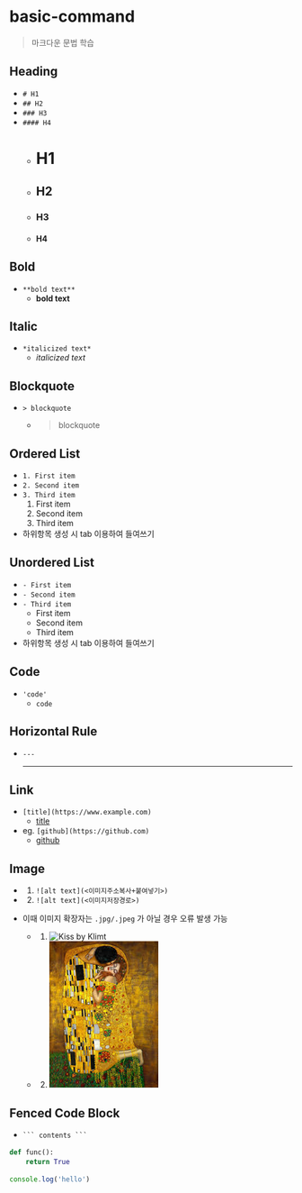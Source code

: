# basic-command
> 마크다운 문법 학습 


## Heading
  - `# H1` 
  - `## H2`
  - `### H3`
  - `#### H4`
    - # H1 
    - ## H2 
    - ### H3
    - #### H4


## Bold
- `**bold text**` 
    - **bold text**


## Italic
- `*italicized text*`
    - *italicized text*


## Blockquote
- `> blockquote`
    - > blockquote


## Ordered List
- `1. First item`
- `2. Second item`
- `3. Third item`
    1. First item
    2. Second item
    3. Third item
- 하위항목 생성 시 tab 이용하여 들여쓰기


## Unordered List
- `- First item`
- `- Second item`
- `- Third item`
    - First item
    - Second item
    - Third item
- 하위항목 생성 시 tab 이용하여 들여쓰기


## Code
- `'code'`
    - `code`


## Horizontal Rule
- `---`
    - ---


## Link
- `[title](https://www.example.com)`
    - [title](https://www.example.com)
- eg. `[github](https://github.com)`
    - [github](https://github.com)


## Image
- 1. `![alt text](<이미지주소복사+붙여넣기>)`
- 2. `![alt text](<이미지저장경로>)`
- 이때 이미지 확장자는 `.jpg/.jpeg` 가 아닐 경우 오류 발생 가능

    - 1. ![Kiss by Klimt](https://encrypted-tbn0.gstatic.com/images?q=tbn:ANd9GcRlj3bCd7LFRKL7Pq723ZAVve9f7ovEHgNmpw&usqp=CAU)  
    - 2. ![Kiss by Klimt](./assets/images.jpeg)


## Fenced Code Block
- ` ``` contents ``` `

```python
def func():
    return True
```

```javascript
console.log('hello')
```
